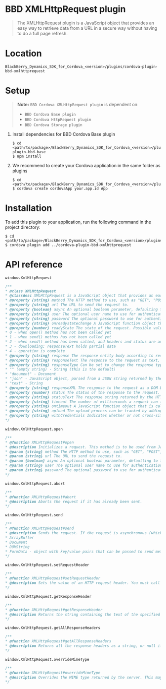 BBD XMLHttpRequest plugin
=========================
> The XMLHttpRequest plugin is a JavaScript object that provides an easy way to retrieve data from a URL in a secure way without having to do a full page refresh.

Location
========
`BlackBerry_Dynamics_SDK_for_Cordova_<version>/plugins/cordova-plugin-bbd-xmlhttprequest`

Setup
=====
> __Note:__ `BBD Cordova XMLHttpRequest plugin` is dependent on
> * `BBD Cordova Base plugin`
> * `BBD Cordova HttpRequest plugin`
> * `BBD Cordova Storage plugin`

1. Install dependencies for BBD Cordova Base plugin
    ```
    $ cd <path/to/package>/BlackBerry_Dynamics_SDK_for_Cordova_<version>/plugins/cordova-plugin-bbd-base
    $ npm install
    ```
2. We recommend to create your Cordova application in the same folder as plugins
    ```
    $ cd <path/to/package>/BlackBerry_Dynamics_SDK_for_Cordova_<version>/plugins
    $ cordova create cordovaApp your.app.id App
    ```

Installation
============
To add this plugin to your application, run the following command in the project directory:
```
$ cd <path/to/package>/BlackBerry_Dynamics_SDK_for_Cordova_<version>/plugins/cordovaApp
$ cordova plugin add ../cordova-plugin-bbd-xmlhttprequest
```

API reference
=============
`window.XmlHttpRequest`
```javascript
/**
* @class XMLHttpRequest
* @classdesc XMLHttpRequest is a JavaScript object that provides an easy way to retrieve data from a URL without having to do a full page refresh. A Web page can update just a part of the page without disrupting what the user is doing. XMLHttpRequest is used heavily in AJAX programming.
* @property {string} method The HTTP method to use, such as "GET", "POST", "PUT", "DELETE".
* @property {string} url The URL to send the request to.
* @property {boolean} async An optional boolean parameter, defaulting to true, indicating whether or not to perform the operation asynchronously. If this value is false, the send()method does not return until the response is received. If true, notification of a completed transaction is provided using event listeners. This must be true if the multipart attribute is true, or an exception will be thrown.
* @property {string} user The optional user name to use for authentication purposes; by default, this is an empty string.
* @property {string} password The optional password to use for authentication purposes; by default, this is an empty string.
* @property {string} onreadystatechange A JavaScript function object that is called whenever the readyState attribute changes. The callback is called from the user interface thread.
* @property {number} readyState The state of the request. Possible values are:
* 0 - when open() method has not been called yet
* 1 - when send() methos has not been called yet
* 2 - when send() method has been called, and headers and status are available
* 3 - downloading; responseText holds partial data
* 4 - operation is complete
* @property {string} response The response entity body according to responseType, as an ArrayBuffer, Blob, Document, JavaScript object (for "json"), or string. This is null if the request is not complete or was not successful.
* @property {string} responseText The response to the request as text, or null if the request was unsuccessful or has not yet been sent.
* @property {string} responseType Can be set to change the response type. Possible values are:
* "" (empty string) - String (this is the default)
* "document" - Document
* "json" - JavaScript object, parsed from a JSON string returned by the server
* "text" - String
* @property {string} responseXML The response to the request as a DOM Document object, or null if the request was unsuccessful, has not yet been sent, or cannot be parsed as XML or HTML. The response is parsed as if it were a text/xml stream. When the responseType is set to "document" and the request has been made asynchronously, the response is parsed as a text/html stream.
* @property {number} status The status of the response to the request. This is the HTTP result code (for example, status is 200 for a successful request).
* @property {string} statusText The response string returned by the HTTP server. Unlike status, this includes the entire text of the response message ("200 OK", for example).
* @property {string} timeout The number of milliseconds a request can take before automatically being terminated. A value of 0 (which is the default) means there is no timeout.
* @property {string} ontimeout A JavaScript function object that is called whenever the request times out.
* @property {string} upload The upload process can be tracked by adding an event listener to upload.
* @property {string} withCredentials Indicates whether or not cross-site Access-Control requests should be made using credentials such as cookies or authorization headers. The default is false.
*/
```

`window.XmlHttpRequest.open`
```javascript
/**
* @function XMLHttpRequest#open
* @description Initializes a request. This method is to be used from JavaScript code; to initialize a request from native code.
* @param {string} method The HTTP method to use, such as "GET", "POST", "PUT", "DELETE".
* @param {string} url The URL to send the request to.
* @param {boolean} async An optional boolean parameter, defaulting to true, indicating whether or not to perform the operation asynchronously. If this value is false, the send()method does not return until the response is received. If true, notification of a completed transaction is provided using event listeners. This must be true if the multipart attribute is true, or an exception will be thrown.
* @param {string} user The optional user name to use for authentication purposes; by default, this is an empty string.
* @param {string} password The optional password to use for authentication purposes; by default, this is an empty string.
*/
```

`window.XmlHttpRequest.abort`
```javascript
/**
* @function XMLHttpRequest#abort
* @description Aborts the request if it has already been sent.
*/
```

`window.XmlHttpRequest.send`
```javascript
/**
* @function XMLHttpRequest#send
* @description Sends the request. If the request is asynchronous (which is the default), this method returns as soon as the request is sent. If the request is synchronous, this method doesn't return until the response has arrived. It takes optional parameter data. Optional parameter data can can contain following types of data:
* ArrayBuffer
* Document
* DOMString
* FormData - object with key/value pairs that can be passed to send method as parameter. User can append file from GDFileSystem by passing valid fullPath to this file as key/value
*/
```

`window.XmlHttpRequest.setRequestHeader`
```javascript
/**
* @function XMLHttpRequest#setRequestHeader
* @description Sets the value of an HTTP request header. You must call setRequestHeader() after open(), but before send(). If this method is called several times with the same header, the values are merged into one single request header.
*/
```

`window.XmlHttpRequest.getResponseHeader`
```javascript
/**
* @function XMLHttpRequest#getResponseHeader
* @description Returns the string containing the text of the specified header, or null if either the response has not yet been received or the header doesn't exist in the response.
*/
```

`window.XmlHttpRequest.getAllResponseHeaders`
```javascript
/**
* @function XMLHttpRequest#getAllResponseHeaders
* @description Returns all the response headers as a string, or null if no response has been received. Note: For multipart requests, this returns the headers from the current part of the request, not from the original channel.
*/
```

`window.XmlHttpRequest.overrideMimeType`
```javascript
/**
* @function XMLHttpRequest#overrideMimeType
* @description Overrides the MIME type returned by the server. This may be used, for example, to force a stream to be treated and parsed as text/xml, even if the server does not report it as such. This method must be called before send().
*/
```

